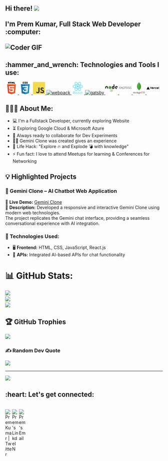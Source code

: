 <h2 align="left">
 <abc>
  <br>Hi there! <img src="https://user-images.githubusercontent.com/42378118/110234147-e3259600-7f4e-11eb-95be-0c4047144dea.gif" width="30"><br>
  <br> I'm Prem Kumar, Full Stack Web Developer :computer:<br>
  <br>
    <img src="https://media.giphy.com/media/SWoSkN6DxTszqIKEqv/giphy.gif" alt="Coder GIF" width="500">
 </abc>
</h2> 
<h2 align="left">:hammer_and_wrench: Technologies and Tools I use:</h2>
<p align="left">
    <a href="https://www.w3.org/html/" target="_blank"> <img src="https://raw.githubusercontent.com/devicons/devicon/master/icons/html5/html5-original-wordmark.svg" alt="html5" width="40" height="40"/> </a>
    <a href="https://www.w3schools.com/css/" target="_blank"> <img src="https://raw.githubusercontent.com/devicons/devicon/master/icons/css3/css3-original-wordmark.svg" alt="css3" width="40" height="40"/> </a>
    <a href="https://developer.mozilla.org/en-US/docs/Web/JavaScript" target="_blank"> <img src="https://raw.githubusercontent.com/devicons/devicon/master/icons/javascript/javascript-original.svg" alt="javascript" width="40" height="40"/> </a>
<a href="https://webpack.js.org/" target="_blank"> <img src="https://www.vectorlogo.zone/logos/js_webpack/js_webpack-icon.svg" alt="webpack" width="40" height="40"/> </a>
<a href="https://reactjs.org/" target="_blank"> <img src="https://raw.githubusercontent.com/devicons/devicon/master/icons/react/react-original-wordmark.svg" alt="react" width="40" height="40"/> </a>
<a href="https://www.gatsbyjs.com/" target="_blank"> <img src="https://www.vectorlogo.zone/logos/gatsbyjs/gatsbyjs-icon.svg" alt="gatsby" width="40" height="40"/> </a>
      <a href="https://nodejs.org" target="_blank"> <img src="https://raw.githubusercontent.com/devicons/devicon/master/icons/nodejs/nodejs-original-wordmark.svg" alt="nodejs" width="40" height="40"/> </a>
    <a href="https://expressjs.com" target="_blank"> <img src="https://raw.githubusercontent.com/devicons/devicon/master/icons/express/express-original-wordmark.svg" alt="express" width="40" height="40"/> </a>
    <a href="https://www.mongodb.com/" target="_blank"> <img src="https://raw.githubusercontent.com/devicons/devicon/master/icons/mongodb/mongodb-original-wordmark.svg" alt="mongodb" width="40" height="40"/> </a>
<a href="https://vercel.com/" target="_blank"> 
  <img src="https://raw.githubusercontent.com/devicons/devicon/master/icons/vercel/vercel-original-wordmark.svg" alt="vercel" width="40" height="40"/>
</a>




<h2 align="left">👨🏻‍💻 About Me:</h2>

- :computer: I'm a Fullstack Developer, currently exploring Website
- :hourglass_flowing_sand: Exploring Google Cloud & Microsoft Azure
- :rocket: Always ready to collaborate for Dev Experiments
- :man_technologist: Gemini Clone was created gives an experience
- :dart: Life Hack: "Explore :fire: and Explode :bomb: with knowledge"
- :zap: Fun fact: I love to attend Meetups for learning & Conferences for Networking<br>
## 💡 Highlighted Projects

### 🚀 Gemini Clone – AI Chatbot Web Application  
🔗 **Live Demo:** [Gemini Clone](https://geminiclone-premkumars-projects-44a23f6b.vercel.app/)  
📌 **Description:** Developed a responsive and interactive Gemini Clone using modern web technologies.  
The project replicates the Gemini chat interface, providing a seamless conversational experience with AI integration.

### 🔧 Technologies Used:
- 🖥️ **Frontend:** HTML, CSS, JavaScript, React.js  
- 🔗 **APIs:** Integrated AI-based APIs for chat functionality  




# 📊 GitHub Stats:
![](https://github-readme-stats.vercel.app/api?username=premkumarthouda&theme=dark&hide_border=false&include_all_commits=false&count_private=false)<br/>
![](https://nirzak-streak-stats.vercel.app/?user=premkumarthouda&theme=dark&hide_border=false)<br/>
![](https://github-readme-stats.vercel.app/api/top-langs/?username=premkumarthouda&theme=dark&hide_border=false&include_all_commits=false&count_private=false&layout=compact)

## 🏆 GitHub Trophies
![](https://github-profile-trophy.vercel.app/?username=premkumarthouda&theme=radical&no-frame=false&no-bg=false&margin-w=4)

### ✍️ Random Dev Quote
![](https://quotes-github-readme.vercel.app/api?type=horizontal&theme=radical)

---
[![](https://visitcount.itsvg.in/api?id=premkumarthouda&icon=0&color=0)](https://visitcount.itsvg.in)
<!-- BLOG-LIST-END -->

<h2 align="left">:heart: Let's get connected:</h2>

<br>
<a href="https://twitter.com/TheTweetOfSKR">
  <img align="left" alt="Prem Kumar | Twitter" width="22px" src="https://cdn.jsdelivr.net/npm/simple-icons@v3/icons/twitter.svg" />
</a>
<a href="https://www.linkedin.com/in/prem-kumar-thda/">
  <img align="left" alt="Prem's LinkdeIN" width="22px" src="https://cdn.jsdelivr.net/npm/simple-icons@v3/icons/linkedin.svg" />
</a>
<a href="mailto:your-premkumarthouda@gmail.com">
  <img align="left" alt="Prem's Email" width="22px" src="https://cdn.jsdelivr.net/npm/simple-icons@v3/icons/gmail.svg" />
</a>




<br />


<!-- Proudly created with GPRM ( https://gprm.itsvg.in ) -->
